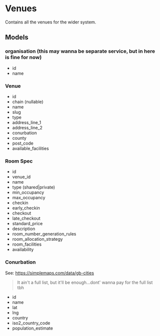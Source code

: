 # Venues

Contains all the venues for the wider system.

## Models

### organisation (this may wanna be separate service, but in here is fine for now)

- id
- name

### Venue

- id
- chain (nullable)
- name
- slug
- type
- address_line_1
- address_line_2
- conurbation
- county
- post_code
- available_facilities

### Room Spec

- id
- venue_id
- name
- type (shared|private)
- min_occupancy
- max_occupancy
- checkin
- early_checkin
- checkout
- late_checkout
- standard_price
- description
- room_number_generation_rules
- room_allocation_strategy
- room_facilities
- availability

### Conurbation

See: https://simplemaps.com/data/gb-cities

> It ain't a full list, but it'll be enough...dont' wanna pay for the full list tbh

- id
- name
- lat
- lng
- country
- iso2_country_code
- population_estimate